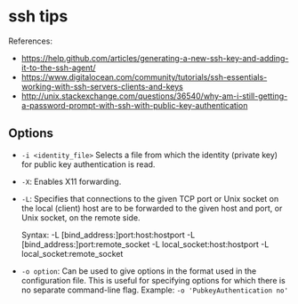 # ssh tips

References:
- https://help.github.com/articles/generating-a-new-ssh-key-and-adding-it-to-the-ssh-agent/
- https://www.digitalocean.com/community/tutorials/ssh-essentials-working-with-ssh-servers-clients-and-keys
- http://unix.stackexchange.com/questions/36540/why-am-i-still-getting-a-password-prompt-with-ssh-with-public-key-authentication


## Options

- `-i <identity_file>`
        Selects a file from which the identity (private key) for public key authentication is read.

- `-X`: Enables X11 forwarding.
- `-L`: Specifies that connections to the given TCP port or Unix socket on the local (client) host
        are to be forwarded to the given host and port, or Unix socket, on the remote side.

    Syntax:
    -L [bind_address:]port:host:hostport
    -L [bind_address:]port:remote_socket
    -L local_socket:host:hostport
    -L local_socket:remote_socket

- `-o option`: Can be used to give options in the format used in the configuration file.  This is
               useful for specifying options for which there is no separate command-line flag.
    Example:
    `-o 'PubkeyAuthentication no'`
